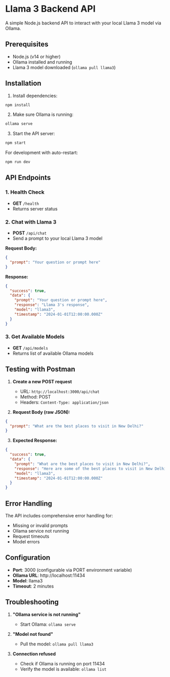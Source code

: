 # Llama 3 Backend API

A simple Node.js backend API to interact with your local Llama 3 model via Ollama.

## Prerequisites

- Node.js (v14 or higher)
- Ollama installed and running
- Llama 3 model downloaded (`ollama pull llama3`)

## Installation

1. Install dependencies:
```bash
npm install
```

2. Make sure Ollama is running:
```bash
ollama serve
```

3. Start the API server:
```bash
npm start
```

For development with auto-restart:
```bash
npm run dev
```

## API Endpoints

### 1. Health Check
- **GET** `/health`
- Returns server status

### 2. Chat with Llama 3
- **POST** `/api/chat`
- Send a prompt to your local Llama 3 model

**Request Body:**
```json
{
  "prompt": "Your question or prompt here"
}
```

**Response:**
```json
{
  "success": true,
  "data": {
    "prompt": "Your question or prompt here",
    "response": "Llama 3's response",
    "model": "llama3",
    "timestamp": "2024-01-01T12:00:00.000Z"
  }
}
```

### 3. Get Available Models
- **GET** `/api/models`
- Returns list of available Ollama models

## Testing with Postman

1. **Create a new POST request**
   - URL: `http://localhost:3000/api/chat`
   - Method: POST
   - Headers: `Content-Type: application/json`

2. **Request Body (raw JSON):**
```json
{
  "prompt": "What are the best places to visit in New Delhi?"
}
```

3. **Expected Response:**
```json
{
  "success": true,
  "data": {
    "prompt": "What are the best places to visit in New Delhi?",
    "response": "Here are some of the best places to visit in New Delhi...",
    "model": "llama3",
    "timestamp": "2024-01-01T12:00:00.000Z"
  }
}
```

## Error Handling

The API includes comprehensive error handling for:
- Missing or invalid prompts
- Ollama service not running
- Request timeouts
- Model errors

## Configuration

- **Port**: 3000 (configurable via PORT environment variable)
- **Ollama URL**: http://localhost:11434
- **Model**: llama3
- **Timeout**: 2 minutes

## Troubleshooting

1. **"Ollama service is not running"**
   - Start Ollama: `ollama serve`

2. **"Model not found"**
   - Pull the model: `ollama pull llama3`

3. **Connection refused**
   - Check if Ollama is running on port 11434
   - Verify the model is available: `ollama list`
